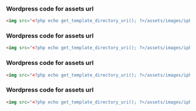### Wordpress code for assets url

```markdown
<img src="<?php echo get_template_directory_uri(); ?>/assets/images/iphone.png">
```

### Wordpress code for assets url

```markdown
<img src="<?php echo get_template_directory_uri(); ?>/assets/images/iphone.png">
```

### Wordpress code for assets url

```markdown
<img src="<?php echo get_template_directory_uri(); ?>/assets/images/iphone.png">
```

### Wordpress code for assets url

```markdown
<img src="<?php echo get_template_directory_uri(); ?>/assets/images/iphone.png">
```